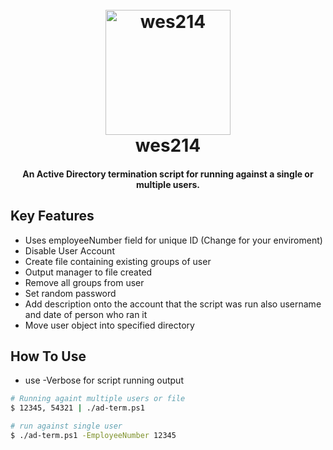 
<h1 align="center">
  <br>
  <img src="https://avatars.githubusercontent.com/u/46386673?v=4" alt="wes214" width="200"></a>
  <br>
  wes214
  <br>
</h1>

<h4 align="center">An Active Directory termination script for running against a single or multiple users.</h4>

## Key Features

* Uses employeeNumber field for unique ID (Change for your enviroment)
* Disable User Account
* Create file containing existing groups of user
* Output manager to file created 
* Remove all groups from user
* Set random password
* Add description onto the account that the script was run also username and date of person who ran it
* Move user object into specified directory

## How To Use

* use -Verbose for script running output

```bash
# Running againt multiple users or file
$ 12345, 54321 | ./ad-term.ps1

# run against single user
$ ./ad-term.ps1 -EmployeeNumber 12345
```
